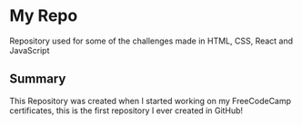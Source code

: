 # My Repo

Repository used for some of the challenges made in HTML, CSS, React and JavaScript

## Summary

This Repository was created when I started working on my FreeCodeCamp certificates,
this is the first repository I ever created in GitHub!
